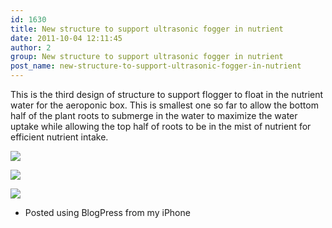 ```yaml
---
id: 1630
title: New structure to support ultrasonic fogger in nutrient
date: 2011-10-04 12:11:45
author: 2
group: New structure to support ultrasonic fogger in nutrient
post_name: new-structure-to-support-ultrasonic-fogger-in-nutrient
---
```


This is the third design of structure to support flogger to float in the nutrient water for the aeroponic box. This is smallest one so far to allow the bottom half of the plant roots to submerge in the water to maximize the water uptake while allowing the top half of roots to be in the mist of nutrient for efficient nutrient intake.

[![](http://139.162.84.35/wp-content/uploads/2011/10/AD189137-8FF8-42EE-B4BE-D305BD3C62772.jpg)](http://139.162.84.35/wp-content/uploads/2011/10/AD189137-8FF8-42EE-B4BE-D305BD3C62772.jpg)


[![](http://139.162.84.35/wp-content/uploads/2011/10/FD0A561E-7CCF-4EB8-B26D-5E9DF6E7A9E53.jpg)](http://139.162.84.35/wp-content/uploads/2011/10/FD0A561E-7CCF-4EB8-B26D-5E9DF6E7A9E53.jpg)


[![](http://139.162.84.35/wp-content/uploads/2011/10/D6B5A5B4-423C-4A63-AF8F-0284A23204954.jpg)](http://139.162.84.35/wp-content/uploads/2011/10/D6B5A5B4-423C-4A63-AF8F-0284A23204954.jpg)

- Posted using BlogPress from my iPhone
